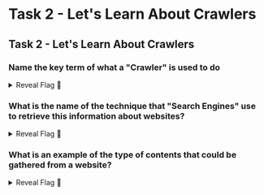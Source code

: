 # Task 2 - Let's Learn About Crawlers

## Task 2 - Let's Learn About Crawlers

### Name the key term of what a "Crawler" is used to do

<details>

<summary>Reveal Flag <span data-gb-custom-inline data-tag="emoji" data-code="1f6a9">🚩</span></summary>

:triangular\_flag\_on\_post:`index`

</details>

### What is the name of the technique that "Search Engines" use to retrieve this information about websites?

<details>

<summary>Reveal Flag <span data-gb-custom-inline data-tag="emoji" data-code="1f6a9">🚩</span></summary>

:triangular\_flag\_on\_post:`crawling`

</details>

### What is an example of the type of contents that could be gathered from a website?

<details>

<summary>Reveal Flag <span data-gb-custom-inline data-tag="emoji" data-code="1f6a9">🚩</span></summary>

:triangular\_flag\_on\_post:`keywords`

</details>

